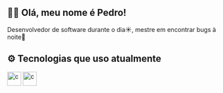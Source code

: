 ## 👋🏼 Olá, meu nome é Pedro!

Desenvolvedor de software durante o dia☀️, mestre em encontrar bugs à noite🌃


## ⚙️ Tecnologias que uso atualmente

<div style="display: flex, flex-direction:row">
  <img height="32" src="https://cdn.iconscout.com/icon/free/png-512/free-javascript-3628858-3029998.png?f=webp&w=256" alt="c"/>
  <img height="32" src="https://cdn.iconscout.com/icon/free/png-512/ts-programming-569564.png" alt="c"/>
</div>
